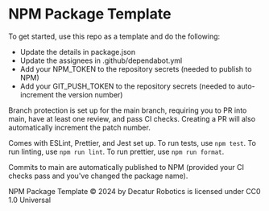 # NPM Package Template

To get started, use this repo as a template and do the following:

- Update the details in package.json
- Update the assignees in .github/dependabot.yml
- Add your NPM_TOKEN to the repository secrets (needed to publish to NPM)
- Add your GIT_PUSH_TOKEN to the repository secrets (needed to auto-increment the version number)

Branch protection is set up for the main branch, requiring you to PR into main, have at least one review, and pass CI checks. Creating a PR will also automatically increment the patch number.

Comes with ESLint, Prettier, and Jest set up. To run tests, use `npm test`. To run linting, use `npm run lint`. To run prettier, use `npm run format`.

Commits to main are automatically published to NPM (provided your CI checks pass and you've changed the package name).

NPM Package Template © 2024 by Decatur Robotics is licensed under CC0 1.0 Universal
